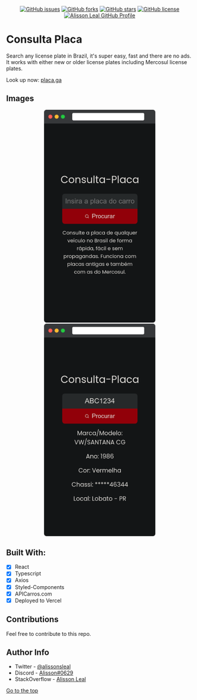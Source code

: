 <p align="center">
    <a href="https://github.com/Alissonsleal/Consulta-Placa/issues"><img alt="GitHub issues" src="https://img.shields.io/github/issues/Alissonsleal/Consulta-Placa?color=sucess&style=flat-square"></a>
    <a href="https://github.com/Alissonsleal/Consulta-Placa/network"><img alt="GitHub forks" src="https://img.shields.io/github/forks/Alissonsleal/Consulta-Placa?color=sucess&style=flat-square"></a>
    <a href="https://github.com/Alissonsleal/Consulta-Placa/stargazers"><img alt="GitHub stars" src="https://img.shields.io/github/stars/Alissonsleal/Consulta-Placa?color=sucess&style=flat-square"></a>
    <a href="https://github.com/Alissonsleal/Consulta-Placa/blob/master/LICENSE"><img alt="GitHub license" src="https://img.shields.io/github/license/Alissonsleal/Consulta-Placa?color=sucess&style=flat-square"></a>
    <a href="https://github.com/Alissonsleal/"><img alt="Alisson Leal GitHub Profile" src="https://img.shields.io/badge/made%20by-Alisson%20Leal-sucess?style=flat-square&logo=appveyor"></a>
</p>

# Consulta Placa

Search any license plate in Brazil, it's super easy, fast and there are no ads. It works with either new or older license plates including Mercosul license plates.

Look up now: [placa.ga](https://placa.ga)

## Images

<p align="center">

<img  width="300" src=".github/screenshot_1.png">

<img  width="300" src=".github/screenshot_2.png">

</p>

## Built With:

- [x] React
- [x] Typescript
- [x] Axios
- [x] Styled-Components
- [x] APICarros.com
- [x] Deployed to Vercel

## Contributions

Feel free to contribute to this repo.

## Author Info

- Twitter - [@alissonsleal](https://twitter.com/alissonsleal)
- Discord - [Alisson#0629](https://discord.com/)
- StackOverflow - [Alisson Leal](https://stackoverflow.com/users/14122260/alisson-leal)

[Go to the top](#Consulta-Placa)
